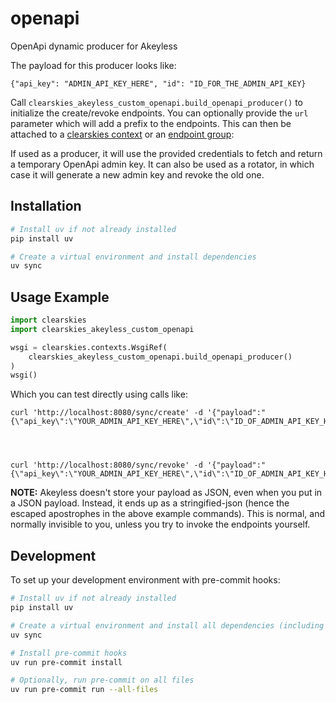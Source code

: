 # openapi

OpenApi dynamic producer for Akeyless

The payload for this producer looks like:

```
{"api_key": "ADMIN_API_KEY_HERE", "id": "ID_FOR_THE_ADMIN_API_KEY}
```

Call `clearskies_akeyless_custom_openapi.build_openapi_producer()` to initialize the create/revoke endpoints.  You can
optionally provide the `url` parameter which will add a prefix to the endpoints.  This can then be attached to a
[clearskies context](https://clearskies.info/docs/context/index.html) or an [endpoint group](https://clearskies.info/docs/endpoint-groups/endpoint-groups.html):

If used as a producer, it will use the provided credentials to fetch and return a temporary OpenApi admin key.  It can also be used as a rotator,
in which case it will generate a new admin key and revoke the old one.

## Installation

```bash
# Install uv if not already installed
pip install uv

# Create a virtual environment and install dependencies
uv sync
```

## Usage Example

```python
import clearskies
import clearskies_akeyless_custom_openapi

wsgi = clearskies.contexts.WsgiRef(
    clearskies_akeyless_custom_openapi.build_openapi_producer()
)
wsgi()
```

Which you can test directly using calls like:

```
curl 'http://localhost:8080/sync/create' -d '{"payload":"{\"api_key\":\"YOUR_ADMIN_API_KEY_HERE\",\"id\":\"ID_OF_ADMIN_API_KEY_HERE\"}"}'




curl 'http://localhost:8080/sync/revoke' -d '{"payload":"{\"api_key\":\"YOUR_ADMIN_API_KEY_HERE\",\"id\":\"ID_OF_ADMIN_API_KEY_HERE\"}"}'

```

**NOTE:** Akeyless doesn't store your payload as JSON, even when you put in a JSON payload.  Instead, it ends up as a stringified-json
(hence the escaped apostrophes in the above example commands).  This is normal, and normally invisible to you, unless you try to invoke the
endpoints yourself.

## Development

To set up your development environment with pre-commit hooks:

```bash
# Install uv if not already installed
pip install uv

# Create a virtual environment and install all dependencies (including dev)
uv sync

# Install pre-commit hooks
uv run pre-commit install

# Optionally, run pre-commit on all files
uv run pre-commit run --all-files
```
